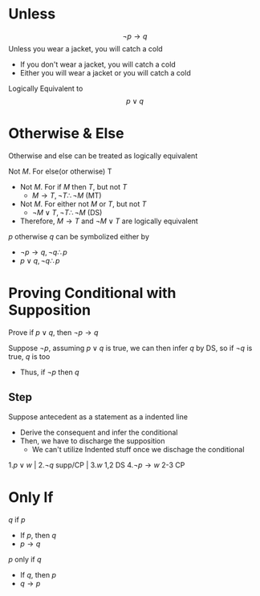 # Unless
$$\neg p\to q$$
Unless you wear a jacket, you will catch a cold
- If you don't wear a jacket, you will catch a cold
- Either you will wear a jacket or you will catch a cold

Logically Equivalent to
$$p\lor q$$

# Otherwise & Else
Otherwise and else can be treated as logically equivalent

Not $M$. For else(or otherwise) T
- Not $M$. For if $M$ then $T$, but not $T$
	- $M\to T, \neg T \therefore \neg M$ (MT)
- Not $M$. For either not $M$ or $T$, but not $T$
	- $\neg M \lor T, \neg T \therefore \neg M$ (DS)
- Therefore, $M \to T$ and $\neg M\lor T$ are logically equivalent

$p$ otherwise $q$ can be symbolized either by
- $\neg p\to q, \neg q \therefore p$
- $p\lor q, \neg q \therefore p$

# Proving Conditional with Supposition
Prove if $p\lor q$, then $\neg p\to q$

Suppose $\neg p$, assuming $p\lor q$ is true, we can then infer $q$ by DS, so if $\neg q$ is true, $q$ is too
- Thus, if $\neg p$ then $q$

## Step
Suppose antecedent as a statement as a indented line
- Derive the consequent and infer the conditional
- Then, we have to discharge the supposition
	- We can't utilize Indented stuff once we dischage the conditional

$1. p\lor w$
  | $2. \neg q$         supp/CP
  | $3. w$           1,2 DS 
$4. \neg p \to w$       2-3 CP

# Only If
$q$ if $p$
- If $p$, then $q$
- $p\to q$

$p$ only if $q$
- If $q$, then $p$
- $q\to p$

